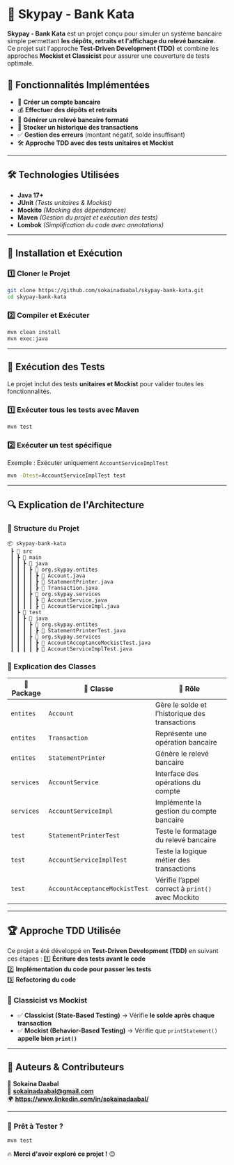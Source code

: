# 🏦 Skypay - Bank Kata

**Skypay - Bank Kata** est un projet conçu pour simuler un système bancaire simple permettant **les dépôts, retraits et l'affichage du relevé bancaire**.  
Ce projet suit l'approche **Test-Driven Development (TDD)** et combine les approches **Mockist et Classicist** pour assurer une couverture de tests optimale.

## 📌 Fonctionnalités Implémentées
- 🏦 **Créer un compte bancaire**
- 💰 **Effectuer des dépôts et retraits**
- 📄 **Générer un relevé bancaire formaté**
- 🔄 **Stocker un historique des transactions**
- ✅ **Gestion des erreurs** (montant négatif, solde insuffisant)
- 🛠 **Approche TDD avec des tests unitaires et Mockist**

---

## 🛠 Technologies Utilisées
- **Java 17+**
- **JUnit** *(Tests unitaires & Mockist)*
- **Mockito** *(Mocking des dépendances)*
- **Maven** *(Gestion du projet et exécution des tests)*
- **Lombok** *(Simplification du code avec annotations)*

---

## 🚀 Installation et Exécution

### **1️⃣ Cloner le Projet**
```sh
git clone https://github.com/sokainadaabal/skypay-bank-kata.git
cd skypay-bank-kata
```

### **2️⃣ Compiler et Exécuter**
```sh
mvn clean install
mvn exec:java
```

---

## 🧪 Exécution des Tests
Le projet inclut des tests **unitaires et Mockist** pour valider toutes les fonctionnalités.

### **1️⃣ Exécuter tous les tests avec Maven**
```sh
mvn test
```

### **2️⃣ Exécuter un test spécifique**
Exemple : Exécuter uniquement `AccountServiceImplTest`
```sh
mvn -Dtest=AccountServiceImplTest test
```

---

## 🔍 Explication de l'Architecture

### **📂 Structure du Projet**
```
📦 skypay-bank-kata
 ┣ 📂 src
 ┃ ┣ 📂 main
 ┃ ┃ ┣ 📂 java
 ┃ ┃ ┃ ┣ 📂 org.skypay.entites
 ┃ ┃ ┃ ┃ ┣ 📜 Account.java
 ┃ ┃ ┃ ┃ ┣ 📜 StatementPrinter.java
 ┃ ┃ ┃ ┃ ┣ 📜 Transaction.java
 ┃ ┃ ┃ ┣ 📂 org.skypay.services
 ┃ ┃ ┃ ┃ ┣ 📜 AccountService.java
 ┃ ┃ ┃ ┃ ┣ 📜 AccountServiceImpl.java
 ┃ ┣ 📂 test
 ┃ ┃ ┣ 📂 java
 ┃ ┃ ┃ ┣ 📂 org.skypay.entites
 ┃ ┃ ┃ ┃ ┣ 📜 StatementPrinterTest.java
 ┃ ┃ ┃ ┣ 📂 org.skypay.services
 ┃ ┃ ┃ ┃ ┣ 📜 AccountAcceptanceMockistTest.java
 ┃ ┃ ┃ ┃ ┣ 📜 AccountServiceImplTest.java
```

### **📌 Explication des Classes**
| 📂 **Package** | 📜 **Classe** | 🎯 **Rôle** |
|--------------|-------------|------------|
| `entites` | `Account` | Gère le solde et l’historique des transactions |
| `entites` | `Transaction` | Représente une opération bancaire |
| `entites` | `StatementPrinter` | Génère le relevé bancaire |
| `services` | `AccountService` | Interface des opérations du compte |
| `services` | `AccountServiceImpl` | Implémente la gestion du compte bancaire |
| `test` | `StatementPrinterTest` | Teste le formatage du relevé bancaire |
| `test` | `AccountServiceImplTest` | Teste la logique métier des transactions |
| `test` | `AccountAcceptanceMockistTest` | Vérifie l’appel correct à `print()` avec Mockito |

---

## 🏆 Approche TDD Utilisée
Ce projet a été développé en **Test-Driven Development (TDD)** en suivant ces étapes :
1️⃣ **Écriture des tests avant le code**  
2️⃣ **Implémentation du code pour passer les tests**  
3️⃣ **Refactoring du code**

### **🎯 Classicist vs Mockist**
- ✅ **Classicist (State-Based Testing)** → Vérifie **le solde après chaque transaction**
- ✅ **Mockist (Behavior-Based Testing)** → Vérifie que `printStatement()` **appelle bien `print()`**

---

## 🎯 Auteurs & Contributeurs
👤 **Sokaina Daabal**  
📧 **sokainadaabal@gmail.com**  
🌍 **https://www.linkedin.com/in/sokainadaabal/**

---

### 🚀 **Prêt à Tester ?**
```sh
mvn test
```
🔥 **Merci d'avoir exploré ce projet !** 😊

